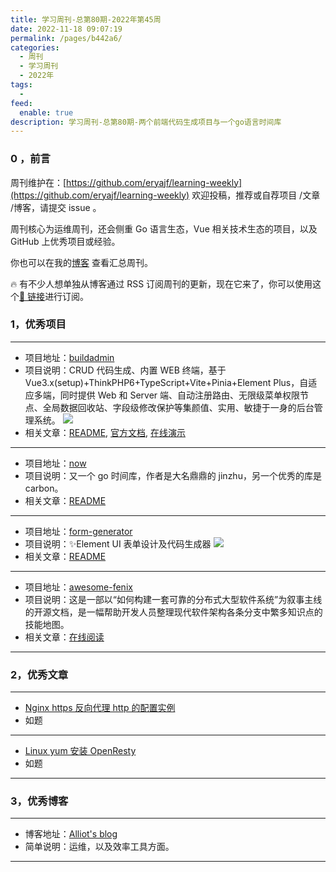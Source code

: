 ```yaml
---
title: 学习周刊-总第80期-2022年第45周
date: 2022-11-18 09:07:19
permalink: /pages/b442a6/
categories:
  - 周刊
  - 学习周刊
  - 2022年
tags:
  -
feed:
  enable: true
description: 学习周刊-总第80期-两个前端代码生成项目与一个go语言时间库
---
```


### 0 ，前言

周刊维护在：[https://github.com/eryajf/learning-weekly](https://github.com/eryajf/learning-weekly) 欢迎投稿，推荐或自荐项目 /文章 /博客，请提交 issue 。

周刊核心为运维周刊，还会侧重 Go 语言生态，Vue 相关技术生态的项目，以及 GitHub 上优秀项目或经验。

你也可以在我的[博客](https://wiki.eryajf.net/learning-weekly/) 查看汇总周刊。

🔥 有不少人想单独从博客通过 RSS 订阅周刊的更新，现在它来了，你可以使用这个[🔗 链接](https://wiki.eryajf.net/learning-weekly.xml)进行订阅。

### 1，优秀项目

---

- 项目地址：[buildadmin](https://github.com/build-admin/buildadmin)
- 项目说明：CRUD 代码生成、内置 WEB 终端，基于 Vue3.x(setup)+ThinkPHP6+TypeScript+Vite+Pinia+Element Plus，自适应多端，同时提供 Web 和 Server 端、自动注册路由、无限级菜单权限节点、全局数据回收站、字段级修改保护等集颜值、实用、敏捷于一身的后台管理系统。
  ![](http://t.eryajf.net/imgs/2022/11/ddef028c0b037a96.gif)
- 相关文章：[README](https://github.com/build-admin/buildadmin#readme), [官方文档](https://doc.buildadmin.com/), [在线演示](https://demo.buildadmin.com/#/admin/testBuild)

---

- 项目地址：[now](https://github.com/jinzhu/now)
- 项目说明：又一个 go 时间库，作者是大名鼎鼎的 jinzhu，另一个优秀的库是 carbon。
- 相关文章：[README](https://github.com/jinzhu/now#readme)

---

- 项目地址：[form-generator](https://github.com/JakHuang/form-generator)
- 项目说明：✨Element UI 表单设计及代码生成器
  ![](http://t.eryajf.net/imgs/2022/11/4dbf5f15bc62febd.png)
- 相关文章：[README](https://github.com/JakHuang/form-generator#readme)

---

- 项目地址：[awesome-fenix](https://github.com/fenixsoft/awesome-fenix)
- 项目说明：这是一部以“如何构建一套可靠的分布式大型软件系统”为叙事主线的开源文档，是一幅帮助开发人员整理现代软件架构各条分支中繁多知识点的技能地图。
- 相关文章：[在线阅读](https://icyfenix.cn/)

---

### 2，优秀文章

---

- [Nginx https 反向代理 http 的配置实例](https://blog.csdn.net/henryhu712/article/details/89226902)
- 如题

---

- [Linux yum 安装 OpenResty](https://www.zhangbj.com/p/808.html)
- 如题

---

### 3，优秀博客

---

- 博客地址：[Alliot's blog](https://www.iots.vip/)
- 简单说明：运维，以及效率工具方面。

---
